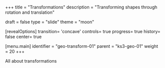 +++
title = "Transformations"
description = "Transforming shapes through rotation and translation"

draft = false
type = "slide"
theme = "moon"

[revealOptions]
transition= 'concave'
controls= true
progress= true
history= false
center= true

[menu.main]
    identifier = "geo-transform-01"
    parent = "ks3-geo-01"
    weight = 20
+++

All about transformations
